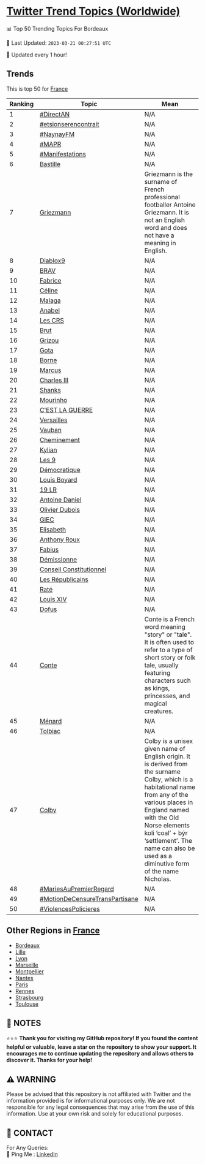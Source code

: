 [Twitter Trend Topics (Worldwide)](https://github.com/ErcinDedeoglu/Twitter-Trend-Topics)
==========


📊 Top 50 Trending Topics For Bordeaux

📆 Last Updated: `2023-03-21 00:27:51 UTC`

🔧 Updated every 1 hour!


## Trends

This is top 50 for [France](</France>)

| Ranking | Topic | Mean |
| ------- | ------------ | ------------ |
| 1 | [#DirectAN](http://twitter.com/search?q=%23DirectAN) | N/A |
| 2 | [#etsionserencontrait](http://twitter.com/search?q=%23etsionserencontrait) | N/A |
| 3 | [#NaynayFM](http://twitter.com/search?q=%23NaynayFM) | N/A |
| 4 | [#MAPR](http://twitter.com/search?q=%23MAPR) | N/A |
| 5 | [#Manifestations](http://twitter.com/search?q=%23Manifestations) | N/A |
| 6 | [Bastille](http://twitter.com/search?q=Bastille) | N/A |
| 7 | [Griezmann](http://twitter.com/search?q=Griezmann) | Griezmann is the surname of French professional footballer Antoine Griezmann. It is not an English word and does not have a meaning in English. |
| 8 | [Diablox9](http://twitter.com/search?q=Diablox9) | N/A |
| 9 | [BRAV](http://twitter.com/search?q=BRAV) | N/A |
| 10 | [Fabrice](http://twitter.com/search?q=Fabrice) | N/A |
| 11 | [Céline](http://twitter.com/search?q=C%c3%a9line) | N/A |
| 12 | [Malaga](http://twitter.com/search?q=Malaga) | N/A |
| 13 | [Anabel](http://twitter.com/search?q=Anabel) | N/A |
| 14 | [Les CRS](http://twitter.com/search?q=Les+CRS) | N/A |
| 15 | [Brut](http://twitter.com/search?q=Brut) | N/A |
| 16 | [Grizou](http://twitter.com/search?q=Grizou) | N/A |
| 17 | [Gota](http://twitter.com/search?q=Gota) | N/A |
| 18 | [Borne](http://twitter.com/search?q=Borne) | N/A |
| 19 | [Marcus](http://twitter.com/search?q=Marcus) | N/A |
| 20 | [Charles III](http://twitter.com/search?q=Charles+III) | N/A |
| 21 | [Shanks](http://twitter.com/search?q=Shanks) | N/A |
| 22 | [Mourinho](http://twitter.com/search?q=Mourinho) | N/A |
| 23 | [C'EST LA GUERRE](http://twitter.com/search?q=C%27EST+LA+GUERRE) | N/A |
| 24 | [Versailles](http://twitter.com/search?q=Versailles) | N/A |
| 25 | [Vauban](http://twitter.com/search?q=Vauban) | N/A |
| 26 | [Cheminement](http://twitter.com/search?q=Cheminement) | N/A |
| 27 | [Kylian](http://twitter.com/search?q=Kylian) | N/A |
| 28 | [Les 9](http://twitter.com/search?q=Les+9) | N/A |
| 29 | [Démocratique](http://twitter.com/search?q=D%c3%a9mocratique) | N/A |
| 30 | [Louis Boyard](http://twitter.com/search?q=Louis+Boyard) | N/A |
| 31 | [19 LR](http://twitter.com/search?q=19+LR) | N/A |
| 32 | [Antoine Daniel](http://twitter.com/search?q=Antoine+Daniel) | N/A |
| 33 | [Olivier Dubois](http://twitter.com/search?q=Olivier+Dubois) | N/A |
| 34 | [GIEC](http://twitter.com/search?q=GIEC) | N/A |
| 35 | [Elisabeth](http://twitter.com/search?q=Elisabeth) | N/A |
| 36 | [Anthony Roux](http://twitter.com/search?q=Anthony+Roux) | N/A |
| 37 | [Fabius](http://twitter.com/search?q=Fabius) | N/A |
| 38 | [Démissionne](http://twitter.com/search?q=D%c3%a9missionne) | N/A |
| 39 | [Conseil Constitutionnel](http://twitter.com/search?q=Conseil+Constitutionnel) | N/A |
| 40 | [Les Républicains](http://twitter.com/search?q=Les+R%c3%a9publicains) | N/A |
| 41 | [Raté](http://twitter.com/search?q=Rat%c3%a9) | N/A |
| 42 | [Louis XIV](http://twitter.com/search?q=Louis+XIV) | N/A |
| 43 | [Dofus](http://twitter.com/search?q=Dofus) | N/A |
| 44 | [Conte](http://twitter.com/search?q=Conte) | Conte is a French word meaning "story" or "tale". It is often used to refer to a type of short story or folk tale, usually featuring characters such as kings, princesses, and magical creatures. |
| 45 | [Ménard](http://twitter.com/search?q=M%c3%a9nard) | N/A |
| 46 | [Tolbiac](http://twitter.com/search?q=Tolbiac) | N/A |
| 47 | [Colby](http://twitter.com/search?q=Colby) | Colby is a unisex given name of English origin. It is derived from the surname Colby, which is a habitational name from any of the various places in England named with the Old Norse elements koli ‘coal’ + býr ‘settlement’. The name can also be used as a diminutive form of the name Nicholas. |
| 48 | [#MariesAuPremierRegard](http://twitter.com/search?q=%23MariesAuPremierRegard) | N/A |
| 49 | [#MotionDeCensureTransPartisane](http://twitter.com/search?q=%23MotionDeCensureTransPartisane) | N/A |
| 50 | [#ViolencesPolicieres](http://twitter.com/search?q=%23ViolencesPolicieres) | N/A |



## Other Regions in [France](</France>)

* [Bordeaux](</France/Bordeaux.md>)
* [Lille](</France/Lille.md>)
* [Lyon](</France/Lyon.md>)
* [Marseille](</France/Marseille.md>)
* [Montpellier](</France/Montpellier.md>)
* [Nantes](</France/Nantes.md>)
* [Paris](</France/Paris.md>)
* [Rennes](</France/Rennes.md>)
* [Strasbourg](</France/Strasbourg.md>)
* [Toulouse](</France/Toulouse.md>)



## 📝 NOTES

⭐⭐⭐ **Thank you for visiting my GitHub repository! If you found the content helpful or valuable, leave a star on the repository to show your support. It encourages me to continue updating the repository and allows others to discover it. Thanks for your help!**


## ⚠️ WARNING

Please be advised that this repository is not affiliated with Twitter and the information provided is for informational purposes only. We are not responsible for any legal consequences that may arise from the use of this information. Use at your own risk and solely for educational purposes.


## 📨 CONTACT

 For Any Queries:  
            🏓 Ping Me : [LinkedIn](https://www.linkedin.com/in/ercindedeoglu/)
